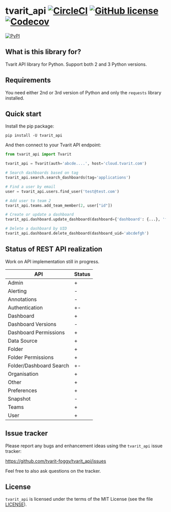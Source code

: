 # tvarit_api [![CircleCI](https://img.shields.io/circleci/project/github/tvarit-foggy/tvarit_api.svg?style=flat-square&logo=circleci)](https://circleci.com/gh/tvarit-foggy/workflows/tvarit_api/tree/master) [![GitHub license](https://img.shields.io/github/license/tvarit-foggy/tvarit_api.svg?style=flat-square)](https://github.com/tvarit-foggy/tvarit_api/blob/master/LICENSE)  [![Codecov](https://img.shields.io/codecov/c/gh/tvarit-foggy/tvarit_api.svg?style=flat-square)](https://codecov.io/gh/tvarit-foggy/tvarit_api/)

[![PyPI](https://img.shields.io/pypi/v/tvarit_api.svg?style=flat-square)](https://pypi.org/project/tvarit-api/)

## What is this library for?

Tvarit API library for Python. Support both 2 and 3 Python versions.

## Requirements

You need either 2nd or 3rd version of Python and only the `requests` library installed.

## Quick start

Install the pip package:

```
pip install -U tvarit_api
```

And then connect to your Tvarit API endpoint:

```python
from tvarit_api import Tvarit

tvarit_api = Tvarit(auth='abcde....', host='cloud.tvarit.com')

# Search dashboards based on tag
tvarit_api.search.search_dashboards(tag='applications')

# Find a user by email
user = tvarit_api.users.find_user('test@test.com')

# Add user to team 2
tvarit_api.teams.add_team_member(2, user["id"])

# Create or update a dashboard
tvarit_api.dashboard.update_dashboard(dashboard={'dashboard': {...}, 'folderId': 0, 'overwrite': True})

# Delete a dashboard by UID
tvarit_api.dashboard.delete_dashboard(dashboard_uid='abcdefgh')
```

## Status of REST API realization

Work on API implementation still in progress.

| API | Status |
|---|---|
| Admin | + |
| Alerting | - |
| Annotations | - |
| Authentication | +- |
| Dashboard | + |
| Dashboard Versions | - |
| Dashboard Permissions | + |
| Data Source | + |
| Folder | + |
| Folder Permissions | + |
| Folder/Dashboard Search | +- |
| Organisation | + |
| Other | + |
| Preferences | + |
| Snapshot | - |
| Teams | + |
| User | + |

## Issue tracker

Please report any bugs and enhancement ideas using the `tvarit_api` issue tracker:

  https://github.com/tvarit-foggy/tvarit_api/issues

Feel free to also ask questions on the tracker.

## License

`tvarit_api` is licensed under the terms of the MIT License (see the file
[LICENSE](LICENSE)).
